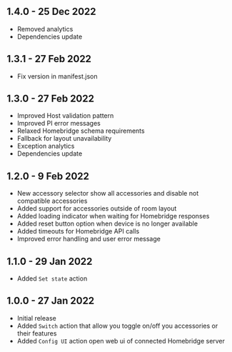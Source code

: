 ## 1.4.0 - 25 Dec 2022
- Removed analytics
- Dependencies update

## 1.3.1 - 27 Feb 2022
- Fix version in manifest.json

## 1.3.0 - 27 Feb 2022
- Improved Host validation pattern
- Improved PI error messages
- Relaxed Homebridge schema requirements
- Fallback for layout unavailability
- Exception analytics
- Dependencies update

## 1.2.0 - 9 Feb 2022
- New accessory selector show all accessories and disable not compatible accessories
- Added support for accessories outside of room layout
- Added loading indicator when waiting for Homebridge responses
- Added reset button option when device is no longer available
- Added timeouts for Homebridge API calls
- Improved error handling and user error message

## 1.1.0 - 29 Jan 2022
- Added `Set state` action

## 1.0.0 - 27 Jan 2022
- Initial release
- Added `Switch` action that allow you toggle on/off you accessories or their features
- Added `Config UI` action open web ui of connected Homebridge server
